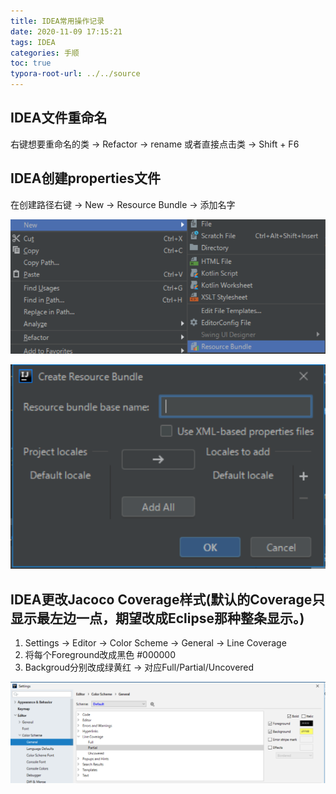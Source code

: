 ```yaml
---
title: IDEA常用操作记录
date: 2020-11-09 17:15:21
tags: IDEA
categories: 手顺
toc: true
typora-root-url: ../../source
---
```

## IDEA文件重命名

右键想要重命名的类 -> Refactor -> rename
或者直接点击类 -> Shift + F6


## IDEA创建properties文件

在创建路径右键 -> New -> Resource Bundle -> 添加名字

![](/images/IDEA爬坑小记/2022-12-05-15-37-50.png)

![](/images/IDEA爬坑小记/2022-12-05-15-38-00.png)


## IDEA更改Jacoco Coverage样式(默认的Coverage只显示最左边一点，期望改成Eclipse那种整条显示。)

1. Settings -> Editor -> Color Scheme -> General -> Line Coverage
2. 将每个Foreground改成黑色 #000000
3. Backgroud分别改成绿黄红 -> 对应Full/Partial/Uncovered

![](/images/IDEA爬坑小记/2022-12-05-15-46-29.png)